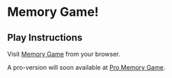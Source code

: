 # Memory Game!

## Play Instructions

Visit [Memory Game](http://memory.enjoymyweb.com) from your browser.

A pro-version will soon available at [Pro Memory Game](http://promemory.enjoymyweb.com).
